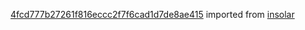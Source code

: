 [4fcd777b27261f816eccc2f7f6cad1d7de8ae415](https://github.com/insolar/insolar/commit/4fcd777b27261f816eccc2f7f6cad1d7de8ae415) imported from [insolar](https://github.com/insolar/insolar)
